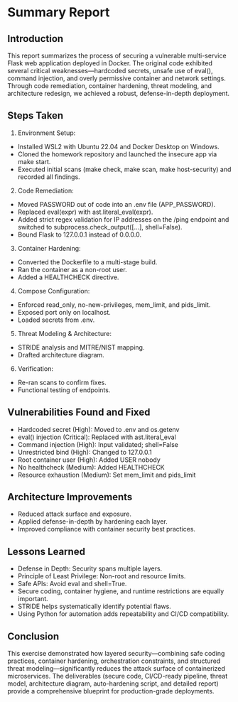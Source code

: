 # Summary Report

## Introduction
This report summarizes the process of securing a vulnerable multi-service Flask web application deployed in Docker. The original code exhibited several critical weaknesses—hardcoded secrets, unsafe use of eval(), command injection, and overly permissive container and network settings. Through code remediation, container hardening, threat modeling, and architecture redesign, we achieved a robust, defense-in-depth deployment.


## Steps Taken
1. Environment Setup:
- Installed WSL2 with Ubuntu 22.04 and Docker Desktop on Windows.
- Cloned the homework repository and launched the insecure app via make start.
- Executed initial scans (make check, make scan, make host-security) and recorded all findings.
2. Code Remediation:
- Moved PASSWORD out of code into an .env file (APP_PASSWORD).
- Replaced eval(expr) with ast.literal_eval(expr).
- Added strict regex validation for IP addresses on the /ping endpoint and switched to subprocess.check_output([...], shell=False).
- Bound Flask to 127.0.0.1 instead of 0.0.0.0.
3. Container Hardening:
- Converted the Dockerfile to a multi-stage build.
- Ran the container as a non-root user.
- Added a HEALTHCHECK directive.
4. Compose Configuration:
- Enforced read_only, no-new-privileges, mem_limit, and pids_limit.
- Exposed port only on localhost.
- Loaded secrets from .env.
5. Threat Modeling & Architecture:
- STRIDE analysis and MITRE/NIST mapping.
- Drafted architecture diagram.
6. Verification:
- Re-ran scans to confirm fixes.
- Functional testing of endpoints.

## Vulnerabilities Found and Fixed
- Hardcoded secret (High): Moved to .env and os.getenv
- eval() injection (Critical): Replaced with ast.literal_eval
- Command injection (High): Input validated; shell=False
- Unrestricted bind (High): Changed to 127.0.0.1
- Root container user (High): Added USER nobody
- No healthcheck (Medium): Added HEALTHCHECK
- Resource exhaustion (Medium): Set mem_limit and pids_limit


## Architecture Improvements
- Reduced attack surface and exposure.
- Applied defense-in-depth by hardening each layer.
- Improved compliance with container security best practices.

## Lessons Learned
- Defense in Depth: Security spans multiple layers.
- Principle of Least Privilege: Non-root and resource limits.
- Safe APIs: Avoid eval and shell=True.
- Secure coding, container hygiene, and runtime restrictions are equally important.
- STRIDE helps systematically identify potential flaws.
- Using Python for automation adds repeatability and CI/CD compatibility.


## Conclusion
This exercise demonstrated how layered security—combining safe coding practices, container hardening, orchestration constraints, and structured threat modeling—significantly reduces the attack surface of containerized microservices. The deliverables (secure code, CI/CD-ready pipeline, threat model, architecture diagram, auto-hardening script, and detailed report) provide a comprehensive blueprint for production-grade deployments.
